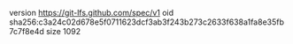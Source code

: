 version https://git-lfs.github.com/spec/v1
oid sha256:c3a24c02d678e5f0711623dcf3ab3f243b273c2633f638a1fa8e35fb7c7f8e4d
size 1092
